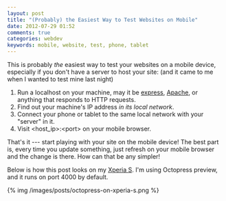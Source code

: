 ```yaml
---
layout: post
title: "(Probably) the Easiest Way to Test Websites on Mobile"
date: 2012-07-29 01:52
comments: true
categories: webdev
keywords: mobile, website, test, phone, tablet
---
```


This is probably _the_ easiest way to test your websites on a mobile device, especially if you don't have a server to host your site: (and it came to me when I wanted to test mine last night)

1. Run a localhost on your machine, may it be [express](http://expressjs.com/), [Apache](http://httpd.apache.org/), or anything that responds to HTTP requests.
2. Find out your machine's IP address _in its local network_.
3. Connect your phone or tablet to the same local network with your "server" in it.
4. Visit \<host_ip\>:\<port\> on your mobile browser.

That's it --- start playing with your site on the mobile device! The best part is, every time you update something, just refresh on your mobile browser and the change is there. How can that be any simpler!

<!-- more -->

Below is how this post looks on my [Xperia S](http://www.sonymobile.com/global-en/products/phones/xperia-s/). I'm using Octopress preview, and it runs on port 4000 by default.

{% img /images/posts/octopress-on-xperia-s.png %}